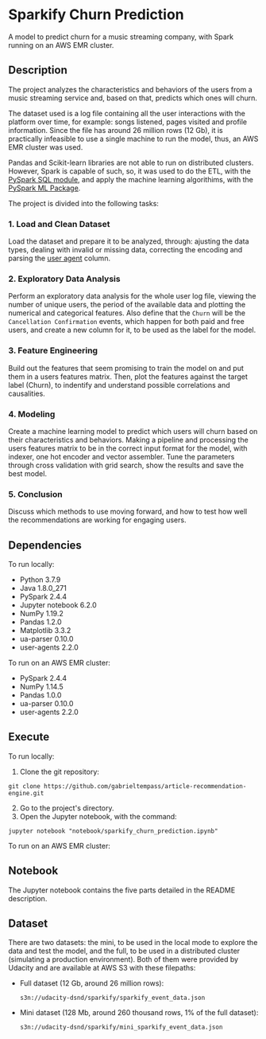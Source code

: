 # Sparkify Churn Prediction

A model to predict churn for a music streaming company, with Spark running on an AWS EMR cluster.

## Description

The project analyzes the characteristics and behaviors of the users from a music streaming service and, based on that, predicts which ones will churn.

The dataset used is a log file containing all the user interactions with the platform over time, for example: songs listened, pages visited and profile information. Since the file has around 26 million rows (12 Gb), it is practically infeasible to use a single machine to run the model, thus, an AWS EMR cluster was used.

Pandas and Scikit-learn libraries are not able to run on distributed clusters. However, Spark is capable of such, so, it was used to do the ETL, with the [PySpark SQL module](https://spark.apache.org/docs/2.4.4/api/python/pyspark.sql.html), and apply the machine learning algorithims, with the [PySpark ML Package](https://spark.apache.org/docs/2.4.4/api/python/pyspark.ml.html).

The project is divided into the following tasks:

### 1. Load and Clean Dataset

Load the dataset and prepare it to be analyzed, through: ajusting the data types, dealing with invalid or missing data, correcting the encoding and parsing the [user agent](https://en.wikipedia.org/wiki/User_agent) column.

### 2. Exploratory Data Analysis

Perform an exploratory data analysis for the whole user log file, viewing the number of unique users, the period of the available data and plotting the numerical and categorical features. Also define that the `Churn` will be the `Cancellation Confirmation` events, which happen for both paid and free users, and create a new column for it, to be used as the label for the model.

### 3. Feature Engineering

Build out the features that seem promising to train the model on and put them in a users features matrix. Then, plot the features against the target label (Churn), to indentify and understand possible correlations and causalities.

### 4. Modeling

Create a machine learning model to predict which users will churn based on their characteristics and behaviors. Making a pipeline and processing the users features matrix to be in the correct input format for the model, with indexer, one hot encoder and vector assembler. Tune the parameters through cross validation with grid search, show the results and save the best model.

### 5. Conclusion

Discuss which methods to use moving forward, and how to test how well the recommendations are working for engaging users.

## Dependencies

To run locally:
- Python 3.7.9
- Java 1.8.0_271
- PySpark 2.4.4
- Jupyter notebook 6.2.0
- NumPy 1.19.2
- Pandas 1.2.0
- Matplotlib 3.3.2
- ua-parser 0.10.0
- user-agents 2.2.0

To run on an AWS EMR cluster:
- PySpark 2.4.4
- NumPy 1.14.5
- Pandas 1.0.0
- ua-parser 0.10.0
- user-agents 2.2.0

## Execute

To run locally:

1. Clone the git repository:

`git clone https://github.com/gabrieltempass/article-recommendation-engine.git`

2. Go to the project's directory.
3. Open the Jupyter notebook, with the command:

`jupyter notebook "notebook/sparkify_churn_prediction.ipynb"`

To run on an AWS EMR cluster:

## Notebook

The Jupyter notebook contains the five parts detailed in the README description.

## Dataset

There are two datasets: the mini, to be used in the local mode to explore the data and test the model, and the full, to be used in a distributed cluster (simulating a production environment). Both of them were provided by Udacity and are available at AWS S3 with these filepaths:

- Full dataset (12 Gb, around 26 million rows):
  
  `s3n://udacity-dsnd/sparkify/sparkify_event_data.json`

- Mini dataset (128 Mb, around 260 thousand rows, 1% of the full dataset):
  
  `s3n://udacity-dsnd/sparkify/mini_sparkify_event_data.json`